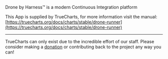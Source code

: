 Drone by Harness™ is a modern Continuous Integration platform

This App is supplied by TrueCharts, for more information visit the manual: [https://truecharts.org/docs/charts/stable/drone-runner](https://truecharts.org/docs/charts/stable/drone-runner)

---

TrueCharts can only exist due to the incredible effort of our staff.
Please consider making a [donation](https://truecharts.org/docs/about/sponsor) or contributing back to the project any way you can!
